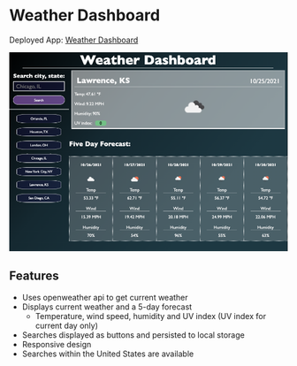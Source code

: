 # Weather Dashboard

Deployed App: [Weather Dashboard](https://highdynamics.github.io/weather-dashboard)

![Weather Dashboard Screenshot](./assets/images/weather-dashboard.png)

## Features
- Uses openweather api to get current weather
- Displays current weather and a 5-day forecast
  - Temperature, wind speed, humidity and UV index (UV index for current day only)
- Searches displayed as buttons and persisted to local storage
- Responsive design
- Searches within the United States are available